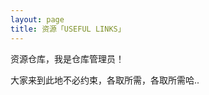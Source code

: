 ```yaml
---
layout: page
title: 资源「USEFUL LINKS」 
---
```

资源仓库，我是仓库管理员！        
<P>
大家来到此地不必约束，各取所需，各取所需哈..       






